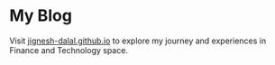 # My Blog
Visit [jignesh-dalal.github.io](https://jignesh-dalal.github.io) to explore my journey and experiences in Finance and Technology space.
